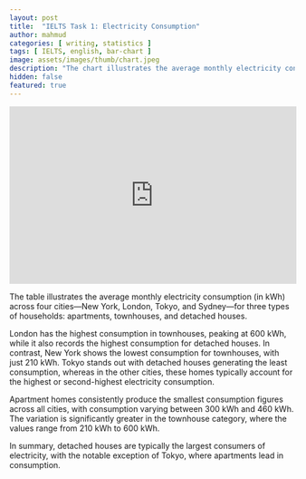 ```yaml
---
layout: post
title:  "IELTS Task 1: Electricity Consumption"
author: mahmud
categories: [ writing, statistics ]
tags: [ IELTS, english, bar-chart ]
image: assets/images/thumb/chart.jpeg
description: "The chart illustrates the average monthly electricity consumption (in kWh) across four cities"
hidden: false
featured: true
---
```


<iframe width="507" height="313" seamless frameborder="0" scrolling="no" src="https://docs.google.com/spreadsheets/d/e/2PACX-1vRCXgJvc7WAGzS_qtWNm3v_NlWNH6z4Q1nuE5Rvl57iaxikH-zLgpEv3lCt1u5cAecIQjhAR5F574vX/pubchart?oid=1153568330&amp;format=interactive"></iframe>

The table illustrates the average monthly electricity consumption (in kWh) across four cities—New York, London, Tokyo, and Sydney—for three types of households: apartments, townhouses, and detached houses.

London has the highest consumption in townhouses, peaking at 600 kWh, while it also records the highest consumption for detached houses. In contrast, New York shows the lowest consumption for townhouses, with just 210 kWh. Tokyo stands out with detached houses generating the least consumption, whereas in the other cities, these homes typically account for the highest or second-highest electricity consumption.

Apartment homes consistently produce the smallest consumption figures across all cities, with consumption varying between 300 kWh and 460 kWh. The variation is significantly greater in the townhouse category, where the values range from 210 kWh to 600 kWh.

In summary, detached houses are typically the largest consumers of electricity, with the notable exception of Tokyo, where apartments lead in consumption.
